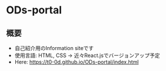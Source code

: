 # ODs-portal
## 概要
- 自己紹介用のInformation siteです
- 使用言語: HTML, CSS -> 近々React.jsでバージョンアップ予定
- Here: https://t0-0d.github.io/ODs-portal/index.html

